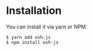 Installation
===

You can install it via yarn or NPM.
```
$ yarn add osh-js
$ npm install osh-js
```


